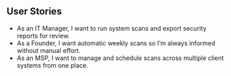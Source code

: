 ## User Stories
- As an IT Manager, I want to run system scans and export security reports for review.
- As a Founder, I want automatic weekly scans so I’m always informed without manual effort.
- As an MSP, I want to manage and schedule scans across multiple client systems from one place.